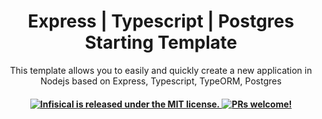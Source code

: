 <h1 align="center">
  Express | Typescript | Postgres Starting Template
</h1>
<p align="center">
  <p align="center">This template allows you to easily and quickly create a new application in Nodejs based on Express, Typescript, TypeORM, Postgres</p>
</p>

<h4 align="center">
  <a href="https://github.com/Hubert-Madej/express-typescript-pg-starting-template/blob/main/LICENSE">
    <img src="https://img.shields.io/badge/license-MIT-blue.svg" alt="Infisical is released under the MIT license." />
  </a>
  <a href="#">
    <img src="https://img.shields.io/badge/PRs-Welcome-brightgreen" alt="PRs welcome!" />
  </a>
</h4>
